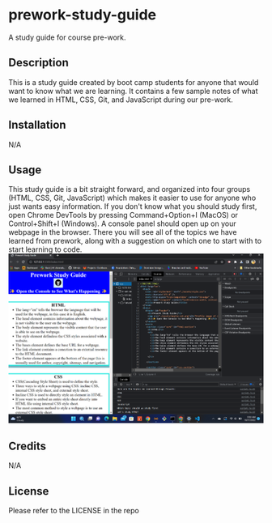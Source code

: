 # prework-study-guide
A study guide for course pre-work.

## Description
This is a study guide created by boot camp students for anyone that would want to know what we are learning. It contains a few sample notes of what we learned in HTML, CSS, Git, and JavaScript during our pre-work.

## Installation

N/A

## Usage

This study guide is a bit straight forward, and organized into four groups (HTML, CSS, Git, JavaScript) which makes it easier to use for anyone who just wants easy information. If you don't know what you should study first, open Chrome DevTools by pressing Command+Option+I (MacOS) or Control+Shift+I (Windows). A console panel should open up on your webpage in the browser. There you will see all of the topics we have learned from prework, along with a suggestion on which one to start with to start learning to code.
![prework-screenshot](assets/images/prework%20screenshot.png)



## Credits

N/A

## License

Please refer to the LICENSE in the repo